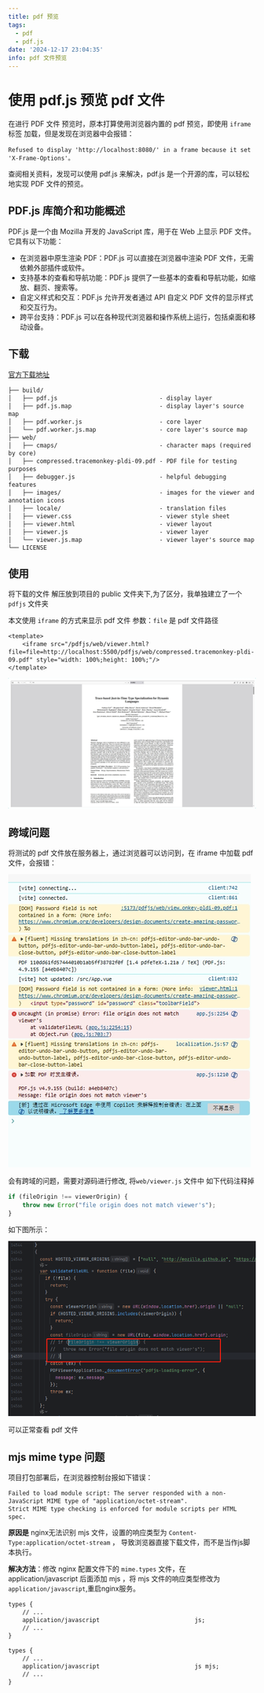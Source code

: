 ```yaml
---
title: pdf 预览
tags:
  - pdf
  - pdf.js
date: '2024-12-17 23:04:35'
info: pdf 文件预览
---
```


# 使用 pdf.js 预览 pdf 文件

在进行 PDF 文件 预览时，原本打算使用浏览器内置的 pdf 预览，即使用 `iframe` 标签 加载，但是发现在浏览器中会报错：

`Refused to display 'http://localhost:8080/' in a frame because it set 'X-Frame-Options'。`

查阅相关资料，发现可以使用 pdf.js 来解决，pdf.js 是一个开源的库，可以轻松地实现 PDF 文件的预览。

## PDF.js 库简介和功能概述
PDF.js 是一个由 Mozilla 开发的 JavaScript 库，用于在 Web 上显示 PDF 文件。它具有以下功能：

- 在浏览器中原生渲染 PDF：PDF.js 可以直接在浏览器中渲染 PDF 文件，无需依赖外部插件或软件。
- 支持基本的查看和导航功能：PDF.js 提供了一些基本的查看和导航功能，如缩放、翻页、搜索等。
- 自定义样式和交互：PDF.js 允许开发者通过 API 自定义 PDF 文件的显示样式和交互行为。
- 跨平台支持：PDF.js 可以在各种现代浏览器和操作系统上运行，包括桌面和移动设备。

## 下载

[官方下载地址](https://mozilla.github.io/pdf.js/getting_started/#download)


```
├── build/
│   ├── pdf.js                             - display layer
│   ├── pdf.js.map                         - display layer's source map
│   ├── pdf.worker.js                      - core layer
│   └── pdf.worker.js.map                  - core layer's source map
├── web/
│   ├── cmaps/                             - character maps (required by core)
│   ├── compressed.tracemonkey-pldi-09.pdf - PDF file for testing purposes
│   ├── debugger.js                        - helpful debugging features
│   ├── images/                            - images for the viewer and annotation icons
│   ├── locale/                            - translation files
│   ├── viewer.css                         - viewer style sheet
│   ├── viewer.html                        - viewer layout
│   ├── viewer.js                          - viewer layer
│   └── viewer.js.map                      - viewer layer's source map
└── LICENSE
```


## 使用


将下载的文件 解压放到项目的 public 文件夹下,为了区分，我单独建立了一个`pdfjs` 文件夹

本文使用 `iframe` 的方式来显示 pdf 文件 参数：`file` 是 pdf 文件路径

```vue
<template>
	<iframe src="/pdfjs/web/viewer.html?file=file=http://localhost:5500/pdfjs/web/compressed.tracemonkey-pldi-09.pdf" style="width: 100%;height: 100%;"/>
</template>

```

![pdf-preview](../public/pdfjs-preview.png)


## 跨域问题
将测试的 pdf 文件放在服务器上，通过浏览器可以访问到，在 iframe 中加载 pdf 文件，会报错：

![pdf-erorr](../public/pdfjs-error.png)

会有跨域的问题，需要对源码进行修改, 将`web/viewer.js` 文件中 如下代码注释掉

```js
if (fileOrigin !== viewerOrigin) {
	throw new Error("file origin does not match viewer's");
}
```
如下图所示：

![pdf-preview](../public/pdfjs-source.png)

可以正常查看 pdf 文件

## mjs mime type 问题


项目打包部署后，在浏览器控制台报如下错误：

```
Failed to load module script: The server responded with a non-JavaScript MIME type of "application/octet-stream".
Strict MIME type checking is enforced for module scripts per HTML spec.
```

**原因是** nginx无法识别 mjs 文件，设置的响应类型为 `Content-Type:application/octet-stream` ，
导致浏览器直接下载文件，而不是当作js脚本执行。

**解决方法**：修改 nginx 配置文件下的 `mime.types` 文件，在 application/javascript 后面添加 mjs ，将 mjs 文件的响应类型修改为 `application/javascript`,重启nginx服务。

```
types {
    // ...
    application/javascript                           js;
    // ...
}
```

```
types {
    // ...
    application/javascript                           js mjs;
    // ...
}
```

